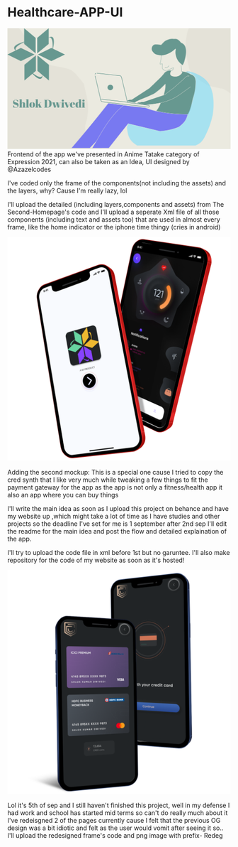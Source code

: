 # Healthcare-APP-UI
![](https://github.com/Azazelcodes/Healthcare-APP-UI/blob/main/BannerV.3.png)
Frontend of the app we've presented in Anime Tatake category of Expression 2021, can also be taken as an Idea, UI designed by @Azazelcodes

I've coded only the frame of the components(not including the assets) and the layers, why?
Cause I'm really lazy, lol

I'll upload the detailed (including layers,components and assets) from The Second-Homepage's code
and I'll upload a seperate Xml file of all those components (including text and assets too) that are used in almost every frame, like the home indicator or the iphone time thingy (cries in android)

![](https://github.com/Azazelcodes/Healthcare-APP-UI/blob/main/Pixel%20True%20Mockup.png)

Adding the second mockup: This is a special one cause I tried to copy the cred synth that I like very much while tweaking a few things to fit the payment gateway for the app as the app is not only a fitness/health app it also an app where you can buy things

I'll write the main idea as soon as I upload this project on behance and have my website up ,which might take a lot of time as I have studies and other projects so the deadline I've set for me is 1 september after 2nd sep I'll edit the readme for the main idea and post the flow and detailed explaination of the app.

I'll try to upload the code file in xml before 1st but no garuntee.
I'll also make repository for the code of my website as soon as it's hosted!

![](https://github.com/Azazelcodes/Healthcare-APP-UI/blob/main/cred%20mockup.png)

Lol it's 5th of sep and I still haven't finished this project, well in my defense I had work and school has started mid terms so can't do really much about it
I've redeisgned 2 of the pages currently cause I felt that the previous OG design was a bit idiotic and felt as the user would vomit after seeing it so..
I'll upload the redesigned frame's code and png image with prefix- Redeg 
